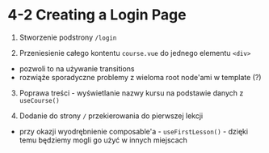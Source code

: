 # 4-2 Creating a Login Page

1. Stworzenie podstrony `/login`

2. Przeniesienie całego kontentu `course.vue` do jednego elementu `<div>`
- pozwoli to na używanie transitions
- rozwiąże sporadyczne problemy z wieloma root node'ami w template (?)

3. Poprawa treści - wyświetlanie nazwy kursu na podstawie danych z `useCourse()`

4. Dodanie do strony `/` przekierowania do pierwszej lekcji

- przy okazji wyodrębnienie composable'a - `useFirstLesson()` - dzięki temu będziemy mogli go użyć w innych miejscach
